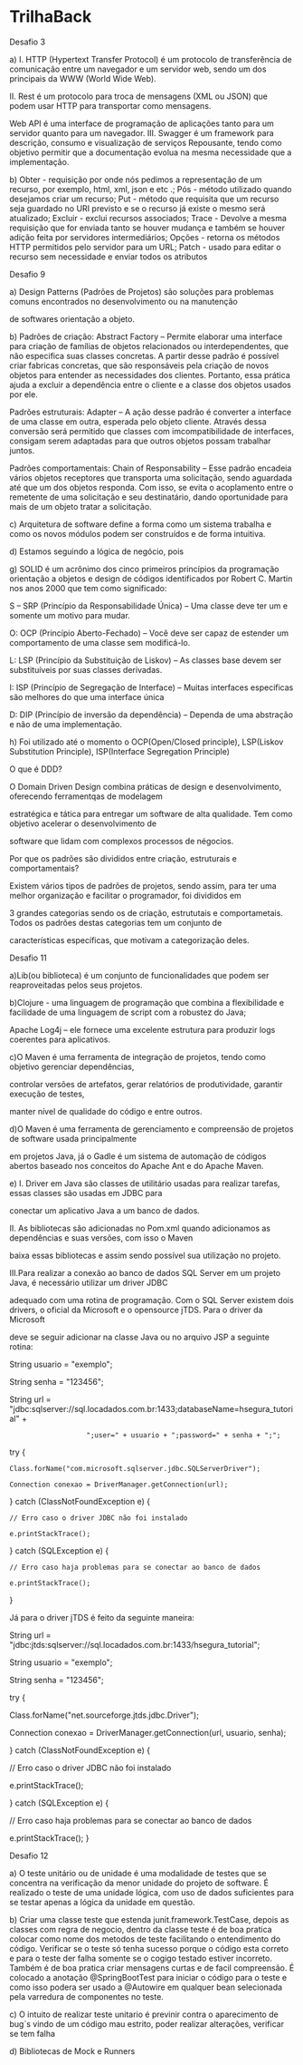 # TrilhaBack
Desafio 3

a) I. HTTP (Hypertext Transfer Protocol) é um protocolo de transferência de comunicação entre um navegador e um servidor web, sendo um dos principais da WWW (World Wide Web).

II. Rest é um protocolo para troca de mensagens (XML ou JSON) que podem usar HTTP para transportar como mensagens.

Web API é uma interface de programação de aplicações tanto para um servidor quanto para um navegador. III. Swagger é um framework para descrição, consumo e visualização de serviços Repousante, tendo como objetivo permitir que a documentação evolua na mesma necessidade que a implementação.

b) Obter - requisição por onde nós pedimos a representação de um recurso, por exemplo, html, xml, json e etc .; Pós - método utilizado quando desejamos criar um recurso; Put - método que requisita que um recurso seja guardado no URI previsto e se o recurso já existe o mesmo será atualizado; Excluir - exclui recursos associados; Trace - Devolve a mesma requisição que for enviada tanto se houver mudança e também se houver adição feita por servidores intermediários; Opções - retorna os métodos HTTP permitidos pelo servidor para um URL; Patch - usado para editar o recurso sem necessidade e enviar todos os atributos



Desafio 9

a)	Design Patterns (Padrões de Projetos) são soluções para problemas comuns encontrados no desenvolvimento ou na manutenção

de softwares orientação a objeto.

b)	Padrões de criação: Abstract Factory – Permite elaborar uma interface para criação de famílias de objetos relacionados ou interdependentes, que não especifica suas classes concretas. A partir desse padrão é possível criar fabricas concretas, que são responsáveis pela criação de novos objetos para entender as necessidades dos clientes. Portanto, essa prática ajuda a excluir a dependência entre o cliente e a classe dos objetos usados por ele.

Padrões estruturais: Adapter – A ação desse padrão é converter a interface de uma classe em outra, esperada pelo objeto cliente. Através dessa conversão será permitido que classes com imcompatibilidade de interfaces, consigam serem adaptadas para que outros objetos possam trabalhar juntos.

Padrões comportamentais: Chain of Responsability – Esse padrão encadeia vários objetos receptores que transporta uma solicitação, sendo aguardada até que um dos objetos responda. Com isso, se evita o acoplamento entre o remetente de uma solicitação e seu destinatário, dando oportunidade para mais de um objeto tratar a solicitação.

c)	Arquitetura de software define a forma como um sistema trabalha e como os novos módulos podem ser construídos e de forma intuitiva.

d)	Estamos seguindo a lógica de negócio, pois 

g) SOLID é um acrônimo dos cinco primeiros princípios da programação orientação a objetos e design de códigos identificados por Robert C. Martin nos anos 2000 que tem como significado: 

S – SRP (Princípio da Responsabilidade Única) – Uma classe deve ter um e somente um motivo para mudar.

O: OCP (Princípio Aberto-Fechado) – Você deve ser capaz de estender um comportamento de uma classe sem modificá-lo.

L: LSP (Princípio da Substituição de Liskov) – As classes base devem ser substituíveis por suas classes derivadas.

I: ISP (Princípio de Segregação de Interface) – Muitas interfaces especificas são melhores do que uma interface única

D: DIP (Princípio de inversão da dependência) – Dependa de uma abstração e não de uma implementação.

h) Foi utilizado até o momento o OCP(Open/Closed principle), LSP(Liskov Substitution Principle), ISP(Interface Segregation Principle)

O que é DDD?

  O Domain Driven Design combina práticas de design e desenvolvimento, oferecendo ferramentqas de modelagem

  estratégica e tática para entregar um software de alta qualidade. Tem como objetivo acelerar o desenvolvimento de

  software que lidam com complexos processos de négocios.

Por que os padrões são divididos entre criação, estruturais e comportamentais?

  Existem vários tipos de padrões de projetos, sendo assim, para ter uma melhor organização e facilitar o programador, foi divididos em

  3 grandes categorias sendo os de criação, estrututais e comportametais. Todos os padrões destas categorias tem um conjunto de 

  características específicas, que motivam a categorização deles.

Desafio 11

a)Lib(ou biblioteca) é um conjunto de funcionalidades que podem ser reaproveitadas pelos seus projetos.

b)Clojure - uma linguagem de programação que combina a flexibilidade e facilidade de uma linguagem de script com a robustez do Java;

Apache Log4j – ele fornece uma excelente estrutura para produzir logs coerentes para aplicativos.

c)O Maven é uma ferramenta de integração de projetos, tendo como objetivo gerenciar dependências, 

controlar versões de artefatos, gerar relatórios de produtividade, garantir execução de testes,

manter nível de qualidade do código e entre outros.

d)O Maven é uma ferramenta de gerenciamento e compreensão de projetos de software usada principalmente 

em projetos Java, já o Gadle é um sistema de automação de códigos abertos baseado nos conceitos do Apache Ant e do Apache Maven.

e) I. Driver em Java são classes de utilitário usadas para realizar tarefas, essas classes são usadas em JDBC para 

conectar um aplicativo Java a um banco de dados.

   II. As bibliotecas são adicionadas no Pom.xml quando adicionamos as dependências e suas versões, com isso o Maven 

baixa essas bibliotecas e assim sendo possível sua utilização no projeto.

  III.Para realizar a conexão ao banco de dados SQL Server em um projeto Java, é necessário utilizar um driver JDBC 

adequado com uma rotina de programação. Com o SQL Server existem dois drivers, o oficial da Microsoft e o opensource jTDS. Para o driver da Microsoft

deve se seguir adicionar na classe Java ou no arquivo JSP a seguinte rotina:

String usuario = "exemplo";

String senha = "123456";

String url = "jdbc:sqlserver://sql.locadados.com.br:1433;databaseName=hsegura_tutorial" +

                       ";user=" + usuario + ";password=" + senha + ";";

try {

    Class.forName("com.microsoft.sqlserver.jdbc.SQLServerDriver");

    Connection conexao = DriverManager.getConnection(url);

} catch (ClassNotFoundException e) {

    // Erro caso o driver JDBC não foi instalado

    e.printStackTrace();

} catch (SQLException e) {

    // Erro caso haja problemas para se conectar ao banco de dados

    e.printStackTrace();

}

Já para o driver jTDS é feito da seguinte maneira:

String url = "jdbc:jtds:sqlserver://sql.locadados.com.br:1433/hsegura_tutorial";

String usuario = "exemplo";

String senha = "123456";

try {

Class.forName("net.sourceforge.jtds.jdbc.Driver");

Connection conexao = DriverManager.getConnection(url, usuario, senha);

} catch (ClassNotFoundException e) {

// Erro caso o driver JDBC não foi instalado

e.printStackTrace();

} catch (SQLException e) {

// Erro caso haja problemas para se conectar ao banco de dados

e.printStackTrace();
}

Desafio 12

a) O teste unitário ou de unidade é uma modalidade de testes que se concentra
na verificação da menor unidade do projeto de software. É realizado o teste de uma 
unidade lógica, com uso de dados suficientes para se testar apenas a lógica da unidade 
em questão.

b) Criar uma classe teste que estenda junit.framework.TestCase, depois as classes com regra de 
negocio, dentro da classe teste é de boa pratica colocar como nome dos metodos de 
teste facilitando o entendimento do código.
Verificar se o teste só tenha sucesso porque o código esta correto e para o teste der falha
somente se o cogigo testado estiver incorreto.
Também é de boa pratica criar mensagens curtas e de facil compreensão.
É colocado a anotação @SpringBootTest para iniciar o código para o teste e como isso podera ser
usado a @Autowire em qualquer bean selecionada pela varredura de componentes no teste.

c) O intuito de realizar teste unitario é previnir contra o aparecimento de bug´s vindo de
um código mau estrito, poder realizar alterações, verificar se tem falha

d) Bibliotecas de Mock e Runners